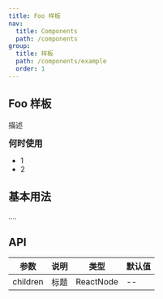 ```yaml
---
title: Foo 样板
nav:
  title: Components
  path: /components
group:
  title: 样板
  path: /components/example
  order: 1
---
```


## Foo 样板
描述

<big>**何时使用**</big>
- 1
- 2

## 基本用法
....


## API

| 参数 | 说明 | 类型 | 默认值 |
| --- | --- | --- | --- |
| children | 标题 | ReactNode | -- |
